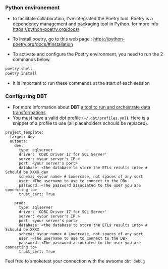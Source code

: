 ### Python environement

* to facilitate collaboration, I've integrated the Poetry tool. Poetry is a dependency management and packaging tool in Python. for more info https://python-poetry.org/docs/

* To install poetry, go to this web page : https://python-poetry.org/docs/#installation

* To activate and configure the Poetry environment, you need to run the 2 commands below.

```bash
poetry shell
poetry install
```

* It is important to run these commands at the start of each session 

### Configuring DBT

* For more information about __DBT__ [a tool to run and orchestrate data transformations](https://docs.getdbt.com/docs/introduction)
* You must have a valid dbt profile (```~/.dbt/profiles.yml```). Here is a snippet of a profile to use (all placeholders schould be replaced).

```
project_template:
  target: dev
  outputs:
    dev:
      type: sqlserver
      driver: 'ODBC Driver 17 for SQL Server'
      server: <your server's IP >
      port: <your server's port>
      database: <the database to store the ETLs results into> # Schould be XXXX_dev
      schema: <your name> # Lowercase, not spaces of any sort
      user: <The username to use to connect to the DB>
      password: <The password associated to the user you are connecting to>
      trust_cert: True

    prod:
      type: sqlserver
      driver: 'ODBC Driver 17 for SQL Server'
      server: <your server's IP >
      port: <your server's port>
      database: <the database to store the ETLs results into> # Schould be XXXX
      schema: <your name> # Lowercase, not spaces of any sort
      user: <The username to use to connect to the DB>
      password: <The password associated to the user you are connecting to>
      trust_cert: True
```

Feel free to smoketest your connection with the awsome ```dbt debug```

